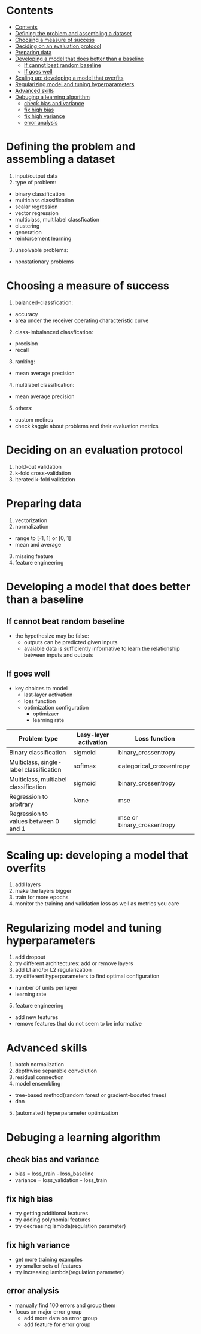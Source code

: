 # Contents

- [Contents](#contents)
- [Defining the problem and assembling a dataset](#defining-the-problem-and-assembling-a-dataset)
- [Choosing a measure of success](#choosing-a-measure-of-success)
- [Deciding on an evaluation protocol](#deciding-on-an-evaluation-protocol)
- [Preparing data](#preparing-data)
- [Developing a model that does better than a baseline](#developing-a-model-that-does-better-than-a-baseline)
  - [If cannot beat random baseline](#if-cannot-beat-random-baseline)
  - [If goes well](#if-goes-well)
- [Scaling up: developing a model that overfits](#scaling-up-developing-a-model-that-overfits)
- [Regularizing model and tuning hyperparameters](#regularizing-model-and-tuning-hyperparameters)
- [Advanced skills](#advanced-skills)
- [Debuging a learning algorithm](#debuging-a-learning-algorithm)
  - [check bias and variance](#check-bias-and-variance)
  - [fix high bias](#fix-high-bias)
  - [fix high variance](#fix-high-variance)
  - [error analysis](#error-analysis)

# Defining the problem and assembling a dataset

1. input/output data
2. type of problem:
  - binary classification
  - multiclass classification
  - scalar regression
  - vector regression
  - multiclass, multilabel classfication
  - clustering
  - generation
  - reinforcement learning
3. unsolvable problems:
  - nonstationary problems

# Choosing a measure of success

1. balanced-classfication:
  - accuracy
  - area under the receiver operating characteristic curve
2. class-imbalanced classfication:
  - precision
  - recall
3. ranking:
  - mean average precision
4. multilabel classification:
  - mean average precision
5. others:
  - custom metircs
  - check kaggle about problems and their evaluation metrics

# Deciding on an evaluation protocol

1. hold-out validation
2. k-fold cross-validation
3. iterated k-fold validation

# Preparing data

1. vectorization
2. normalization
  - range to [-1, 1] or [0, 1]
  - mean and average
3. missing feature
4. feature engineering

# Developing a model that does better than a baseline

## If cannot beat random baseline

- the hypethesize may be false:
  - outputs can be predicted given inputs
  - avaiable data is sufficiently informative to learn the relationship between inputs and outputs

## If goes well

- key choices to model
  - last-layer activation
  - loss function
  - optimization configuration
    - optimizaer
    - learning rate

| Problem type | Lasy-layer activation | Loss function |
| ------------ | --------------------- | ------------- |
| Binary classification | sigmoid | binary_crossentropy |
| Multiclass, single-label classification | softmax | categorical_crossentropy |
| Multiclass, multiabel classification | sigmoid | binary_crossentropy |
| Regression to arbitrary | None | mse |
| Regression to values between 0 and 1 | sigmoid | mse or binary_crossentropy |

# Scaling up: developing a model that overfits

1. add layers
2. make the layers bigger
3. train for more epochs
4. monitor the training and validation loss as well as metrics you care

# Regularizing model and tuning hyperparameters

1. add dropout
2. try different architectures: add or remove layers
3. add L1 and/or L2 regularization
4. try different hyperparameters to find optimal configuration
  - number of units per layer
  - learning rate
5. feature engineering
  - add new features
  - remove features that do not seem to be informative

# Advanced skills

1. batch normalization
2. depthwise separable convolution
3. residual connection
4. model ensembling
  - tree-based method(random forest or gradient-boosted trees)
  - dnn
5. (automated) hyperparameter optimization

# Debuging a learning algorithm

## check bias and variance

- bias = loss_train - loss_baseline
- variance = loss_validation - loss_train

## fix high bias

- try getting additional features
- try adding polynomial features
- try decreasing lambda(regulation parameter)

## fix high variance

- get more training examples
- try smaller sets of features
- try increasing lambda(regulation parameter)

## error analysis

- manually find 100 errors and group them
- focus on major error group
  - add more data on error group
  - add feature for error group
